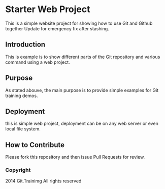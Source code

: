# Starter Web Project

This is a simple website project for showing how to use Git and Github together
Update for emergency fix after stashing.

## Introduction

This is example is to show different parts of the Git repository and various command using a web project.

## Purpose

As stated abouve, the main purpose is to provide simple examples for Git training demos.

## Deployment

this is simple web project, deployment can be on any web server or even local file system.

## How to Contribute

Please fork this repository and then issue Pull Requests for review.

### Copyright

2014 Git.Trainimg
All rights reserved